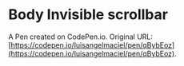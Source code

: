 # Body Invisible scrollbar

A Pen created on CodePen.io. Original URL: [https://codepen.io/luisangelmaciel/pen/qBybEoz](https://codepen.io/luisangelmaciel/pen/qBybEoz).

